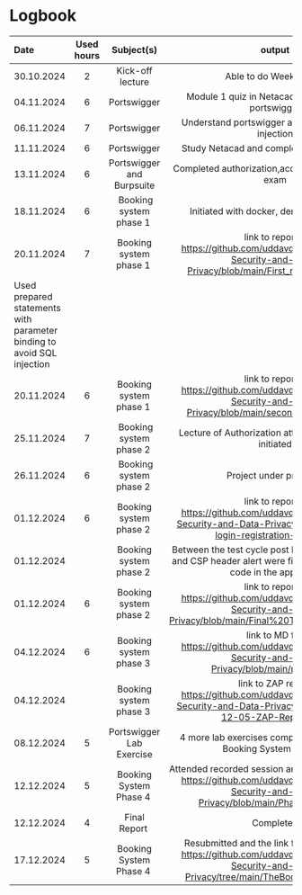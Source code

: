 # Logbook


| Date  | Used hours | Subject(s) |  output |
| :---         |     :---:      |     :---:      |     :---:      |
| 30.10.2024 | 2 | Kick-off lecture  | Able to do Week Task 1 |
| 04.11.2024 | 6 | Portswigger  | Module 1 quiz in Netacad and understand portswigger |
| 06.11.2024 | 7 | Portswigger  | Understand portswigger and initiate lab SQL injection|
| 11.11.2024 | 6 | Portswigger  | Study Netacad and completed SQL injection |
| 13.11.2024 | 6 | Portswigger and Burpsuite | Completed authorization,access lab and module exam |
| 18.11.2024 | 6 | Booking system phase 1 | Initiated with docker, deno, vscode tools |
| 20.11.2024 | 7 | Booking system phase 1 | link to report 1 https://github.com/uddavdhakal190/Cyber-Security-and-Data-Privacy/blob/main/First_round_Report.md |
|                                                                                       Used prepared statements with parameter binding to avoid SQL injection |              
| 20.11.2024 | 6 | Booking system phase 1 | link to report 2 https://github.com/uddavdhakal190/Cyber-Security-and-Data-Privacy/blob/main/second_test_report.md |
| 25.11.2024 | 7 | Booking system phase 2 | Lecture of Authorization attended and project initiated|
| 26.11.2024 | 6 | Booking system phase 2 | Project under progress |
| 01.12.2024 | 6 | Booking system phase 2 | link to report 1 https://github.com/uddavdhakal190/Cyber-Security-and-Data-Privacy/blob/main/Index-login-registration-Test1.md|
| 01.12.2024 |   | Booking system phase 2 | Between the test cycle post login validation error and CSP header alert were fixed by editing some code in the app.js file    |
| 01.12.2024 | 6 | Booking system phase 2 | link to report 2 https://github.com/uddavdhakal190/Cyber-Security-and-Data-Privacy/blob/main/Final%20Test%20phase2-.md        |
| 04.12.2024 | 6 | Booking system phase 3 | link to MD file https://github.com/uddavdhakal190/Cyber-Security-and-Data-Privacy/blob/main/readme.md                         |
| 04.12.2024 |   | Booking system phase 3 | link to ZAP report   https://github.com/uddavdhakal190/Cyber-Security-and-Data-Privacy/blob/main/2024-12-05-ZAP-Report-.md    |
| 08.12.2024 | 5  | Portswigger Lab Exercise| 4 more lab exercises completed and study of Booking System Phase 4  |
| 12.12.2024 | 5  | Booking System Phase 4 | Attended recorded session and completed project https://github.com/uddavdhakal190/Cyber-Security-and-Data-Privacy/blob/main/Phase4report.md|
| 12.12.2024 | 4 | Final Report | Completed |
| 17.12.2024 | 5  | Booking System Phase 4 | Resubmitted and the link for new version is https://github.com/uddavdhakal190/Cyber-Security-and-Data-Privacy/tree/main/TheBookingSystemVer2|




























